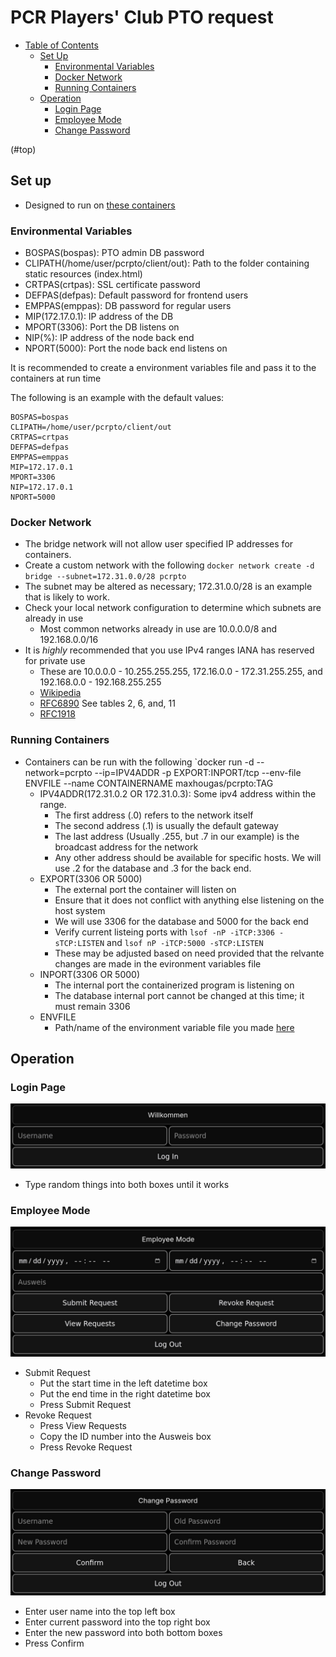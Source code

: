 <a name="top"/>

# PCR Players' Club PTO request
- [Table of Contents](#top)
  - [Set Up](#set-up)
    - [Environmental Variables](#environmental-variables)
    - [Docker Network](#docker-network)
    - [Running Containers](#running-containers)
  - [Operation](#operation)
    - [Login Page](#login-page)
    - [Employee Mode](#employee-mode)
    - [Change Password](#change-password)

(#top)

## Set up
- Designed to run on [these containers](https://hub.docker.com/r/maxhougas/pcrpto)

### Environmental Variables
- BOSPAS(bospas): PTO admin DB password
- CLIPATH(/home/user/pcrpto/client/out): Path to the folder containing static resources (index.html)
- CRTPAS(crtpas): SSL certificate password
- DEFPAS(defpas): Default password for frontend users
- EMPPAS(emppas): DB password for regular users
- MIP(172.17.0.1): IP address of the DB
- MPORT(3306): Port the DB listens on
- NIP(%): IP address of the node back end
- NPORT(5000): Port the node back end listens on

It is recommended to create a environment variables file and pass it to the containers at run time

The following is an example with the default values:
```
BOSPAS=bospas
CLIPATH=/home/user/pcrpto/client/out
CRTPAS=crtpas
DEFPAS=defpas
EMPPAS=emppas
MIP=172.17.0.1
MPORT=3306
NIP=172.17.0.1
NPORT=5000
```
### Docker Network
- The bridge network will not allow user specified IP addresses for containers.
- Create a custom network with the following
`docker network create -d bridge --subnet=172.31.0.0/28 pcrpto`
- The subnet may be altered as necessary; 172.31.0.0/28 is an example that is likely to work.
- Check your local network configuration to determine which subnets are already in use
  - Most common networks already in use are 10.0.0.0/8 and 192.168.0.0/16
- It is *highly* recommended that you use IPv4 ranges IANA has reserved for private use
  - These are 10.0.0.0 - 10.255.255.255, 172.16.0.0 - 172.31.255.255, and 192.168.0.0 - 192.168.255.255
  - [Wikipedia](https://en.wikipedia.org/wiki/Reserved_IP_addresses#IPv4)
  - [RFC6890](https://www.rfc-editor.org/rfc/rfc6890#section-2.2.2) See tables 2, 6, and, 11
  - [RFC1918](https://www.rfc-editor.org/rfc/rfc1918#section-3)

### Running Containers
- Containers can be run with the following
`docker run -d --network=pcrpto --ip=IPV4ADDR -p EXPORT:INPORT/tcp --env-file ENVFILE --name CONTAINERNAME maxhougas/pcrpto:TAG
  - IPV4ADDR(172.31.0.2 OR 172.31.0.3): Some ipv4 address within the range.
    - The first address (.0) refers to the network itself
    - The second address (.1) is usually the default gateway
    - The last address (Usually .255, but .7 in our example) is the broadcast address for the network
    - Any other address should be available for specific hosts. We will use .2 for the database and .3 for the back end.
  - EXPORT(3306 OR 5000)
    - The external port the container will listen on
    - Ensure that it does not conflict with anything else listening on the host system
    - We will use 3306 for the database and 5000 for the back end
    - Verify current listeing ports with `lsof -nP -iTCP:3306 -sTCP:LISTEN` and `lsof nP -iTCP:5000 -sTCP:LISTEN`
    - These may be adjusted based on need provided that the relvante changes are made in the evironment variables file
  - INPORT(3306 OR 5000)
    - The internal port the containerized program is listening on
    - The database internal port cannot be changed at this time; it must remain 3306
  - ENVFILE
    - Path/name of the environment variable file you made [here](#environmental-varaibles)

## Operation

### Login Page
![Login Page](images/loginpage.jpg)
- Type random things into both boxes until it works

### Employee Mode
![Employee Mode](images/employeemode.jpg)
- Submit Request
  - Put the start time in the left datetime box
  - Put the end time in the right datetime box
  - Press Submit Request
- Revoke Request
  - Press View Requests
  - Copy the ID number into the Ausweis box
  - Press Revoke Request

### Change Password
![Change Password Screen](images/changepassword.jpg)
- Enter user name into the top left box
- Enter current password into the top right box
- Enter the new password into both bottom boxes
- Press Confirm
